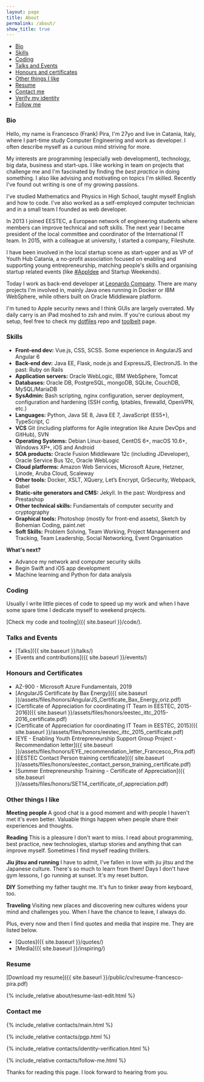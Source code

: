 ```yaml
---
layout: page
title: About
permalink: /about/
show_title: true
---
```


- [Bio](#bio)
- [Skills](#skills)
- [Coding](#coding)
- [Talks and Events](#talks-and-events)
- [Honours and certificates](#honours-and-certificates)
- [Other things I like](#other-things-i-like)
- [Resume](#resume)
- [Contact me](#contact-me)
- [Verify my identity](#verify)
- [Follow me](#follow-me)

### Bio

Hello, my name is Francesco (Frank) Pira, I'm 27yo and live in Catania, Italy, where I part-time study Computer Engineering and work as developer. I often describe myself as a curious mind striving for more.

My interests are programming (especially web development), technology, big data, business and start-ups. I like working in team on projects that challenge me and I'm fascinated by finding the *best practice* in doing something. I also like advising and motivating on topics I'm skilled. Recently I've found out writing is one of my growing passions.

I've studied Mathematics and Physics in High School, taught myself English and how to code. I've also worked as a self-employed computer technician and in a small team I founded as web developer.

In 2013 I joined EESTEC, a European network of engineering students where members can improve technical and soft skills. The next year I became president of the local committee and coordinator of the International IT team. In 2015, with a colleague at university, I started a company, Fileshute.

I have been involved in the local startup scene as start-upper and as VP of Youth Hub Catania, a no-profit association focused on enabling and supporting young entrepreneurship, matching people's skills and organising startup related events (like [#AppIdee](https://twitter.com/hashtag/AppIdee?src=hash) and Startup Weekends).

Today I work as back-end developer at [Leonardo Company](http://leonardocompany.com/en). There are many projects I'm involved in, mainly Java ones running in Docker or IBM WebSphere, while others built on Oracle Middleware platform.

I'm tuned to Apple security news and I think GUIs are largely overrated. My daily carry is an iPad moshed to zsh and nvim. If you're curious about my setup, feel free to check my [dotfiles]({{site.data.social.github.url}}/dotfiles) repo and [toolbelt]({{site.baseurl}}/my-toolbelt) page.

### Skills

- **Front-end dev:** Vue.js, CSS, SCSS. Some experience in AngularJS and Angular 6
- **Back-end dev:** Java EE, Flask, node.js and ExpressJS, ElectronJS. In the past: Ruby on Rails
- **Application servers:** Oracle WebLogic, IBM WebSphere, Tomcat
- **Databases:** Oracle DB, PostgreSQL, mongoDB, SQLite, CouchDB, MySQL/MariaDB
- **SysAdmin:** Bash scripting, nginx configuration, server deployment, configuration and hardening (SSH config, Iptables, firewalld, OpenVPN, etc.)
- **Languages:** Python, Java SE 8, Java EE 7, JavaScript (ES5+), TypeScript, C
- **VCS** Git (including platforms for Agile integration like Azure DevOps and GitHub), SVN
- **Operating Systems:** Debian Linux-based, CentOS 6+, macOS 10.6+, Windows XP+, iOS and Android
- **SOA products:** Oracle Fusion Middleware 12c (including JDeveloper), Oracle Service Bus 12c, Oracle WebLogic
- **Cloud platforms:** Amazon Web Services, Microsoft Azure, Hetzner, Linode, Aruba Cloud, Scaleway
- **Other tools:** Docker, XSLT, XQuery, Let’s Encrypt, GrSecurity, Webpack, Babel
- **Static-site generators and CMS:** Jekyll. In the past: Wordpress and Prestashop
- **Other technical skills:** Fundamentals of computer security and cryptography
- **Graphical tools:** Photoshop (mostly for front-end assets), Sketch by Bohemian Coding, paint.net
- **Soft Skills:** Problem Solving, Team Working, Project Management and Tracking, Team Leadership, Social Networking, Event Organisation

**What's next?**

- Advance my network and computer security skills
- Begin Swift and iOS app development
- Machine learning and Python for data analysis

### Coding

Usually I write little pieces of code to speed up my work and when I have some spare time I dedicate myself to weekend projects.

[Check my code and tooling]({{ site.baseurl }}/code/).

### Talks and Events

- [Talks]({{ site.baseurl }}/talks/)
- [Events and contributions]({{ site.baseurl }}/events/)

### Honours and Certificates

- AZ-900 - Microsoft Azure Fundamentals, 2019
- [AngularJS Certificate by Bax Energy]({{ site.baseurl }}/assets/files/honors/AngularJS_Certificate_Bax_Energy_oriz.pdf)
- [Certificate of Appreciation for coordinating IT Team in EESTEC, 2015-2016]({{ site.baseurl }}/assets/files/honors/eestec_ittc_2015-2016_certificate.pdf)
- [Certificate of Appreciation for coordinating IT Team in EESTEC, 2015]({{ site.baseurl }}/assets/files/honors/eestec_ittc_2015_certificate.pdf)
- [EYE - Enabling Youth Entrepreneurship Support Group Project - Recommendation letter]({{ site.baseurl }}/assets/files/honors/EYE_recommendation_letter_Francesco_Pira.pdf)
- [EESTEC Contact Person training certificate]({{ site.baseurl }}/assets/files/honors/eestec_contact_person_training_certificate.pdf)
- [Summer Entrepreneurship Training - Certificate of Appreciation]({{ site.baseurl }}/assets/files/honors/SET14_certificate_of_appreciation.pdf)

### Other things I like

**Meeting people** A good chat is a good moment and with people I haven't met it's even better. Valuable things happen when people share their experiences and thoughts.

**Reading** This is a pleasure I don't want to miss. I read about programming, best practice, new technologies, startup stories and anything that can improve myself.
Sometimes I find myself reading thrillers.

**Jiu jitsu and running** I have to admit, I've fallen in love with jiu jitsu and the Japanese culture. There's so much to learn from them! Days I don't have gym lessons, I go running at sunset. It's my reset button.

**DIY** Something my father taught me. It's fun to tinker away from keyboard, too.

**Traveling** Visiting new places and discovering new cultures widens your mind and challenges you. When I have the chance to leave, I always do.

Plus, every now and then I find quotes and media that inspire me. They are listed below.

- [Quotes]({{ site.baseurl }}/quotes/)
- [Media]({{ site.baseurl }}/inspiring/)

### Resume

[Download my resume]({{ site.baseurl }}/public/cv/resume-francesco-pira.pdf)

{% include_relative about/resume-last-edit.html %}

### Contact me

{% include_relative contacts/main.html %}

{% include_relative contacts/pgp.html %}

{% include_relative contacts/identity-verification.html %}

{% include_relative contacts/follow-me.html %}

Thanks for reading this page. I look forward to hearing from you.
